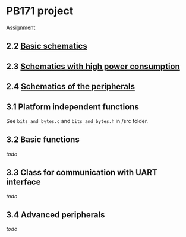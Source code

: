 # PB171 project

[Assignment](doc/TaskSpecification.pdf)

## 2.2 [Basic schematics](doc/basic-schematics.md)
## 2.3 [Schematics with high power consumption](doc/high_power_schematics.md)
## 2.4 [Schematics of the peripherals](doc/peripherals.md)

## 3.1 Platform independent functions
See `bits_and_bytes.c` and `bits_and_bytes.h` in /src folder.
## 3.2 Basic functions
_todo_
## 3.3 Class for communication with UART interface
_todo_
## 3.4 Advanced peripherals
_todo_
